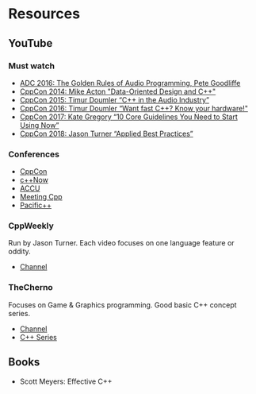 # Resources

## YouTube

### Must watch

- [ADC 2016: The Golden Rules of Audio Programming, Pete Goodliffe](https://www.youtube.com/watch?v=SJXGSJ6Zoro&t=1399s)
- [CppCon 2014: Mike Acton "Data-Oriented Design and C++"](https://www.youtube.com/watch?v=rX0ItVEVjHc)
- [CppCon 2015: Timur Doumler “C++ in the Audio Industry”](https://www.youtube.com/watch?v=boPEO2auJj4&t=27s)
- [CppCon 2016: Timur Doumler “Want fast C++? Know your hardware!"](https://www.youtube.com/watch?v=BP6NxVxDQIs)
- [CppCon 2017: Kate Gregory “10 Core Guidelines You Need to Start Using Now”](https://www.youtube.com/watch?v=XkDEzfpdcSg&t=1259s)
- [CppCon 2018: Jason Turner “Applied Best Practices”](https://www.youtube.com/watch?v=DHOlsEd0eDE)

### Conferences

- [CppCon](https://www.youtube.com/user/CppCon/videos)
- [c++Now](https://www.youtube.com/user/BoostCon/videos)
- [ACCU](https://www.youtube.com/channel/UCJhay24LTpO1s4bIZxuIqKw/videos)
- [Meeting Cpp](https://www.youtube.com/user/MeetingCPP/videos)
- [Pacific++](https://www.youtube.com/channel/UCrRR5mU5aqvtZAuEGYfdTjw/videos)

### CppWeekly

Run by Jason Turner. Each video focuses on one language feature or oddity.

- [Channel](https://www.youtube.com/user/lefticus1/videos)

### TheCherno

Focuses on Game & Graphics programming. Good basic C++ concept series.

- [Channel](https://www.youtube.com/user/TheChernoProject/videos)
- [C++ Series](https://www.youtube.com/watch?v=18c3MTX0PK0&list=PLlrATfBNZ98dudnM48yfGUldqGD0S4FFb)

## Books

- Scott Meyers: Effective C++

